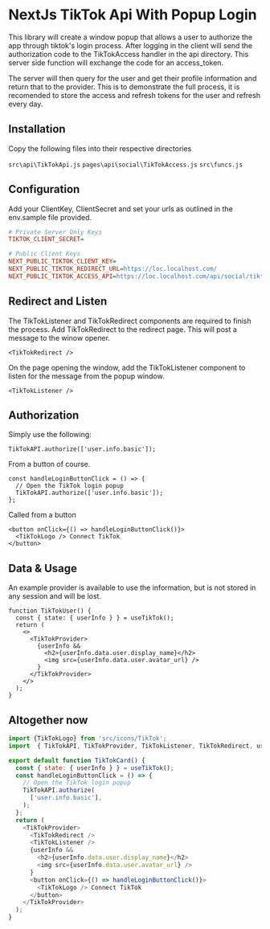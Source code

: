 # NextJs TikTok Api With Popup Login

This library will create a window popup that allows a user to authorize the app through tiktok's login process. After logging in the client will send the authorization code to the TikTokAccess handler in the api directory. This server side function will exchange the code for an access_token.

The server will then query for the user and get their profile information and return that to the provider. This is to demonstrate the full process, it is recomended to store the access and refresh tokens for the user and refresh every day.

## Installation

Copy the following files into their respective directories

`src\api\TikTokApi.js`
`pages\api\social\TikTokAccess.js`
`src\funcs.js`

## Configuration

Add your ClientKey, ClientSecret and set your urls as outlined in the env.sample file provided.

```ini
# Private Server Only Keys
TIKTOK_CLIENT_SECRET=

# Public Client Keys
NEXT_PUBLIC_TIKTOK_CLIENT_KEY=
NEXT_PUBLIC_TIKTOK_REDIRECT_URL=https://loc.localhost.com/
NEXT_PUBLIC_TIKTOK_ACCESS_API=https://loc.localhost.com/api/social/tiktokaccess/
```

## Redirect and Listen

The TikTokListener and TikTokRedirect components are required to finish the process. Add TikTokRedirect to the redirect page. This will post a message to the winow opener.

`<TikTokRedirect />`

On the page opening the window, add the TikTokListener component to listen for the message from the popup window.

`<TikTokListener />`

## Authorization

Simply use the following:

`TikTokAPI.authorize(['user.info.basic']);`

From a button of course.

```nodejs
const handleLoginButtonClick = () => {
  // Open the TikTok login popup
  TikTokAPI.authorize(['user.info.basic']);
};
```
 Called from a button 
```nodejs
<button onClick={() => handleLoginButtonClick()}>
  <TikTokLogo /> Connect TikTok
</button>
```

## Data & Usage
An example provider is available to use the information, but is not stored in any session and will be lost.

```
function TikTokUser() {
  const { state: { userInfo } } = useTikTok();
  return (
    <>
      <TikTokProvider>
        {userInfo &&
          <h2>{userInfo.data.user.display_name}</h2>
          <img src={userInfo.data.user.avatar_url} />
        }
      </TikTokProvider>
    </>
  );
}
```

## Altogether now

```javascript
import {TikTokLogo} from 'src/icons/TikTok';
import  { TikTokAPI, TikTokProvider, TikTokListener, TikTokRedirect, useTikTok } from 'src/api/TikTokApi';

export default function TikTokCard() {
  const { state: { userInfo } } = useTikTok();
  const handleLoginButtonClick = () => {
    // Open the TikTok login popup
    TikTokAPI.authorize(
      ['user.info.basic'],
    );
  };
  return (
    <TikTokProvider>
      <TikTokRedirect />
      <TikTokListener />
      {userInfo &&
        <h2>{userInfo.data.user.display_name}</h2>
        <img src={userInfo.data.user.avatar_url} />
      }
      <button onClick={() => handleLoginButtonClick()}>
        <TikTokLogo /> Connect TikTok
      </button>
    </TikTokProvider>
  );
}
```

